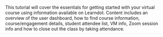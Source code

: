 This tutorial will cover the essentials for getting started with your virtual course using information available on Learndot. Content includes an overview of the user dashboard, how to find course information, course/engagement details, student attendee list, VM info, Zoom session info and how to close out the class by taking attendance.